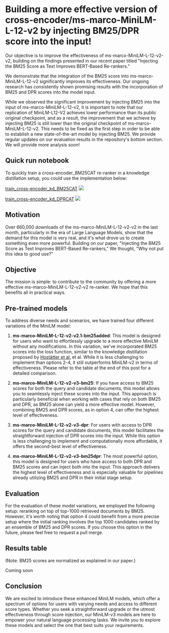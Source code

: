 # Building a more effective version of cross-encoder/ms-marco-MiniLM-L-12-v2 by injecting BM25/DPR score into the input!

Our objective is to improve the effectiveness of ms-marco-MiniLM-L-12-v2-v2, building on the findings presented in our recent paper titled "Injecting the BM25 Score as Text Improves BERT-Based Re-rankers." 

We demonstrate that the integration of the BM25 score into ms-marco-MiniLM-L-12-v2 significantly improves its effectiveness. Our ongoing research has consistently shown promising results with the incorporation of BM25 and DPR scores into the model input. 


While we observed the significant improvement by injecting BM25 into the input of ms-marco-MiniLM-L-12-v2, it is important to note that our replication of MiniLM-L12-V2 achieves lower performance than its public original checkpoint, and as a result, the improvement that we achieve by injecting BM25 is still lower than the original checkpoint of ms-marco-MiniLM-L-12-v2. This needs to be fixed as the first step in order to be able to establish a new state-of-the-art model by injecting BM25. We provide regular updates on our evaluation results in the repository's bottom section. We will provide more analysis soon!

## Quick run notebook

To quickly train a cross-encoder_BM25CAT re-ranker in a knowledge distillation setup, you could use the implementation below:

[train_cross-encoder_kd_BM25CAT](https://colab.research.google.com/drive/1mzWJ3vBciCYpjce75rHirLwUYL_4nTdS?usp=sharing) [![](https://colab.research.google.com/assets/colab-badge.svg)](https://colab.research.google.com/drive/1mzWJ3vBciCYpjce75rHirLwUYL_4nTdS?usp=sharing) 

[train_cross-encoder_kd_DPRCAT](https://colab.research.google.com/drive/1C8srKf1hCpzs5uBURgU4ESCpS0tlp_WB?usp=sharing
) [![](https://colab.research.google.com/assets/colab-badge.svg)](https://colab.research.google.com/drive/1C8srKf1hCpzs5uBURgU4ESCpS0tlp_WB?usp=sharing
) 


## Motivation
Over 660,000 downloads of the ms-marco-MiniLM-L-12-v2-v2 in the last month, particularly in the era of Large Language Models, show that the demand for this model is very real, and it's what drove us to create something even more powerful. Building on our paper, "Injecting the BM25 Score as Text Improves BERT-Based Re-rankers," We thought, "Why not put this idea to good use?"

## Objective
The mission is simple: to contribute to the community by offering a more effective ms-marco-MiniLM-L-12-v2-v2 re-ranker. We hope that this benefits all in practical ways. 

## Pre-trained models
To address diverse needs and scenarios, we have trained four different variations of the MiniLM model:

1. **ms-marco-MiniLM-L-12-v2-v2.1-bm25added**: This model is designed for users who want to effortlessly upgrade to a more effective MiniLM without any modifications. In this variation, we've incorporated BM25 scores into the loss function, similar to the knowledge distillation proposed by  [Hostätter et al.](https://arxiv.org/abs/2010.02666) et al. While it is less challenging to implement than options 2-4, it still outperforms MiniLM-v2 in terms of effectiveness. Please refer to the table at the end of this post for a detailed comparison.

2. **ms-marco-MiniLM-L-12-v2-v3-bm25**: If you have access to BM25 scores for both the query and candidate documents, this model allows you to seamlessly inject these scores into the input. This approach is particularly beneficial when working with cases that rely on both BM25 and DPR, as BM25 alone can yield a more effective model. However, combining BM25 and DPR scores, as in option 4, can offer the highest level of effectiveness.

3. **ms-marco-MiniLM-L-12-v2-v3-dpr**: For users with access to DPR scores for the query and candidate documents, this model facilitates the straightforward injection of DPR scores into the input. While this option is less challenging to implement and computationally more affordable, it offers the second-best level of effectiveness.

4. **ms-marco-MiniLM-L-12-v2-v3-bm25dpr**: The most powerful option, this model is designed for users who have access to both DPR and BM25 scores and can inject both into the input. This approach delivers the highest level of effectiveness and is especially valuable for pipelines already utilizing BM25 and DPR in their initial stage setup.

## Evaluation

For the evaluation of these model variations, we employed the following setup: reranking on top of top-1000 retrieved documents by BM25. However, it's worth noting that option 4 could benefit from a more precise setup where the initial ranking involves the top 1000 candidates ranked by an ensemble of BM25 and DPR scores. If you choose this option in the future, please feel free to request a pull merge.

## Results table

(Note: BM25 scores are normalized as explained in our paper.)

Coming soon


## Conclusion

We are excited to introduce these enhanced MiniLM models, which offer a spectrum of options for users with varying needs and access to different score types. Whether you seek a straightforward upgrade or the utmost effectiveness through score injection, our MiniLM-v3 models are here to empower your natural language processing tasks. We invite you to explore these models and select the one that best suits your requirements.
